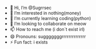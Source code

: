 - 👋 Hi, I’m @Sugrrsec
- 👀 I’m interested in nothing(money)
- 🌱 I’m currently learning coding(python)
- 💞️ I’m looking to collaborate on meow
- 📫 How to reach me (i don`t exist irl)
- 😄 Pronouns: sugggggggrrrrrrrrrrrrrr
- ⚡ Fun fact: i exists

<!---
Sugrrsec/Sugrrsec is a ✨ special ✨ repository because its `README.md` (this file) appears on your GitHub profile.
You can click the Preview link to take a look at your changes.
--->
